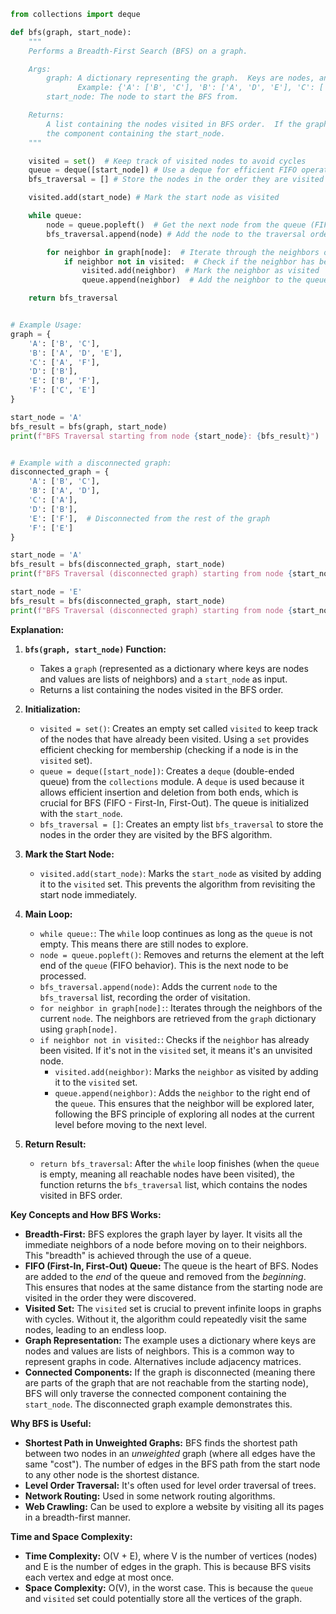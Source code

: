 ```python
from collections import deque

def bfs(graph, start_node):
    """
    Performs a Breadth-First Search (BFS) on a graph.

    Args:
        graph: A dictionary representing the graph.  Keys are nodes, and values are lists of their neighbors.
               Example: {'A': ['B', 'C'], 'B': ['A', 'D', 'E'], 'C': ['A', 'F'], 'D': ['B'], 'E': ['B', 'F'], 'F': ['C', 'E']}
        start_node: The node to start the BFS from.

    Returns:
        A list containing the nodes visited in BFS order.  If the graph is not connected, it will only traverse
        the component containing the start_node.
    """

    visited = set()  # Keep track of visited nodes to avoid cycles
    queue = deque([start_node]) # Use a deque for efficient FIFO operations
    bfs_traversal = [] # Store the nodes in the order they are visited

    visited.add(start_node) # Mark the start node as visited

    while queue:
        node = queue.popleft()  # Get the next node from the queue (FIFO)
        bfs_traversal.append(node) # Add the node to the traversal order

        for neighbor in graph[node]:  # Iterate through the neighbors of the current node
            if neighbor not in visited:  # Check if the neighbor has been visited
                visited.add(neighbor)  # Mark the neighbor as visited
                queue.append(neighbor)  # Add the neighbor to the queue

    return bfs_traversal


# Example Usage:
graph = {
    'A': ['B', 'C'],
    'B': ['A', 'D', 'E'],
    'C': ['A', 'F'],
    'D': ['B'],
    'E': ['B', 'F'],
    'F': ['C', 'E']
}

start_node = 'A'
bfs_result = bfs(graph, start_node)
print(f"BFS Traversal starting from node {start_node}: {bfs_result}")  # Output: ['A', 'B', 'C', 'D', 'E', 'F']


# Example with a disconnected graph:
disconnected_graph = {
    'A': ['B', 'C'],
    'B': ['A', 'D'],
    'C': ['A'],
    'D': ['B'],
    'E': ['F'],  # Disconnected from the rest of the graph
    'F': ['E']
}

start_node = 'A'
bfs_result = bfs(disconnected_graph, start_node)
print(f"BFS Traversal (disconnected graph) starting from node {start_node}: {bfs_result}") # Output: ['A', 'B', 'C', 'D']

start_node = 'E'
bfs_result = bfs(disconnected_graph, start_node)
print(f"BFS Traversal (disconnected graph) starting from node {start_node}: {bfs_result}") # Output: ['E', 'F']
```

**Explanation:**

1. **`bfs(graph, start_node)` Function:**
   - Takes a `graph` (represented as a dictionary where keys are nodes and values are lists of neighbors) and a `start_node` as input.
   - Returns a list containing the nodes visited in the BFS order.

2. **Initialization:**
   - `visited = set()`: Creates an empty set called `visited` to keep track of the nodes that have already been visited. Using a `set` provides efficient checking for membership (checking if a node is in the `visited` set).
   - `queue = deque([start_node])`:  Creates a `deque` (double-ended queue) from the `collections` module. A `deque` is used because it allows efficient insertion and deletion from both ends, which is crucial for BFS (FIFO - First-In, First-Out). The queue is initialized with the `start_node`.
   - `bfs_traversal = []`: Creates an empty list `bfs_traversal` to store the nodes in the order they are visited by the BFS algorithm.

3. **Mark the Start Node:**
   - `visited.add(start_node)`: Marks the `start_node` as visited by adding it to the `visited` set. This prevents the algorithm from revisiting the start node immediately.

4. **Main Loop:**
   - `while queue:`: The `while` loop continues as long as the `queue` is not empty.  This means there are still nodes to explore.
   - `node = queue.popleft()`:  Removes and returns the element at the left end of the `queue` (FIFO behavior). This is the next node to be processed.
   - `bfs_traversal.append(node)`:  Adds the current `node` to the `bfs_traversal` list, recording the order of visitation.
   - `for neighbor in graph[node]:`: Iterates through the neighbors of the current `node`. The neighbors are retrieved from the `graph` dictionary using `graph[node]`.
   - `if neighbor not in visited:`: Checks if the `neighbor` has already been visited. If it's not in the `visited` set, it means it's an unvisited node.
     - `visited.add(neighbor)`: Marks the `neighbor` as visited by adding it to the `visited` set.
     - `queue.append(neighbor)`: Adds the `neighbor` to the right end of the `queue`.  This ensures that the neighbor will be explored later, following the BFS principle of exploring all nodes at the current level before moving to the next level.

5. **Return Result:**
   - `return bfs_traversal`: After the `while` loop finishes (when the `queue` is empty, meaning all reachable nodes have been visited), the function returns the `bfs_traversal` list, which contains the nodes visited in BFS order.

**Key Concepts and How BFS Works:**

* **Breadth-First:** BFS explores the graph layer by layer. It visits all the immediate neighbors of a node before moving on to their neighbors.  This "breadth" is achieved through the use of a queue.
* **FIFO (First-In, First-Out) Queue:**  The queue is the heart of BFS.  Nodes are added to the *end* of the queue and removed from the *beginning*.  This ensures that nodes at the same distance from the starting node are visited in the order they were discovered.
* **Visited Set:** The `visited` set is crucial to prevent infinite loops in graphs with cycles.  Without it, the algorithm could repeatedly visit the same nodes, leading to an endless loop.
* **Graph Representation:** The example uses a dictionary where keys are nodes and values are lists of neighbors. This is a common way to represent graphs in code.  Alternatives include adjacency matrices.
* **Connected Components:** If the graph is disconnected (meaning there are parts of the graph that are not reachable from the starting node), BFS will only traverse the connected component containing the `start_node`.  The disconnected graph example demonstrates this.

**Why BFS is Useful:**

* **Shortest Path in Unweighted Graphs:** BFS finds the shortest path between two nodes in an *unweighted* graph (where all edges have the same "cost"). The number of edges in the BFS path from the start node to any other node is the shortest distance.
* **Level Order Traversal:** It's often used for level order traversal of trees.
* **Network Routing:**  Used in some network routing algorithms.
* **Web Crawling:**  Can be used to explore a website by visiting all its pages in a breadth-first manner.

**Time and Space Complexity:**

* **Time Complexity:** O(V + E), where V is the number of vertices (nodes) and E is the number of edges in the graph. This is because BFS visits each vertex and edge at most once.
* **Space Complexity:** O(V), in the worst case.  This is because the `queue` and `visited` set could potentially store all the vertices of the graph.